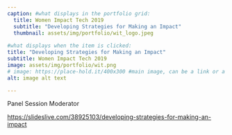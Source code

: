 ```yaml
---
caption: #what displays in the portfolio grid:
  title: Women Impact Tech 2019
  subtitle: "Developing Strategies for Making an Impact"
  thumbnail: assets/img/portfolio/wit_logo.jpeg
  
#what displays when the item is clicked:
title: "Developing Strategies for Making an Impact"
subtitle: Women Impact Tech 2019
image: assets/img/portfolio/wit.png
# image: https://place-hold.it/400x300 #main image, can be a link or a file in assets/img/portfolio
alt: image alt text

---
```

Panel Session Moderator

https://slideslive.com/38925103/developing-strategies-for-making-an-impact
<!-- Use this area to describe your project. **Markdown** supported. -->

<!-- optional info list (delete if not using):

{:.list-inline} 
- Date: 
- Client: 
- Category: 

 -->